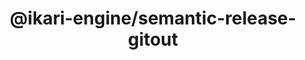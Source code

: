 ---
layout: "page"
title: "@ikari-engine/semantic-release-gitout"
parent: "API - Reference"
has_toc: false
has_children: true
nav_order: 1
---